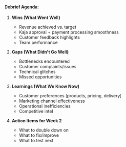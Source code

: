 #### **Debrief Agenda:**

1. **Wins (What Went Well)**
   - Revenue achieved vs. target
   - Kaja approval + payment processing smoothness
   - Customer feedback highlights
   - Team performance

2. **Gaps (What Didn't Go Well)**
   - Bottlenecks encountered
   - Customer complaints/issues
   - Technical glitches
   - Missed opportunities

3. **Learnings (What We Know Now)**
   - Customer preferences (products, pricing, delivery)
   - Marketing channel effectiveness
   - Operational inefficiencies
   - Competitive intel

4. **Action Items for Week 2**
   - What to double down on
   - What to fix/improve
   - What to test next
